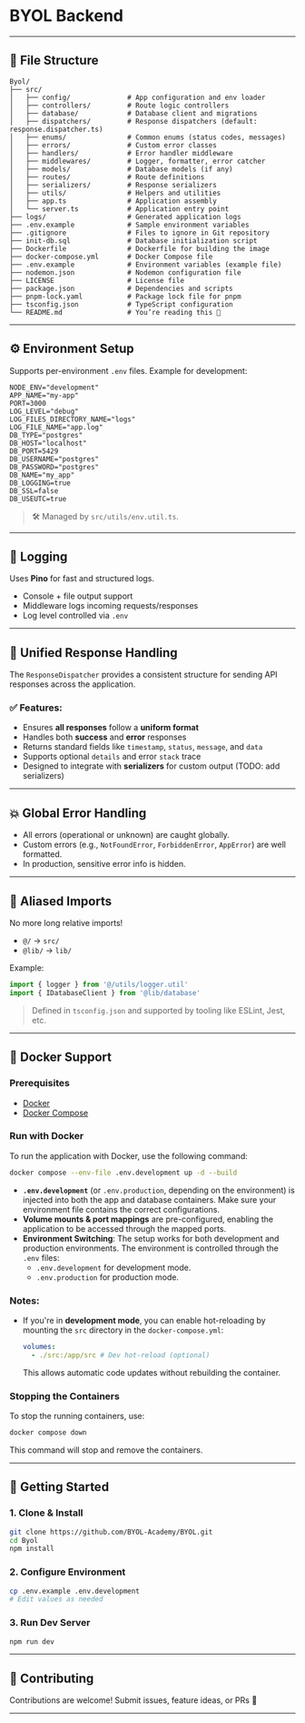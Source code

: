 # BYOL Backend

---

## 📂 File Structure

```
Byol/
├── src/
│   ├── config/              # App configuration and env loader
│   ├── controllers/         # Route logic controllers
│   ├── database/            # Database client and migrations
│   ├── dispatchers/         # Response dispatchers (default: response.dispatcher.ts)
│   ├── enums/               # Common enums (status codes, messages)
│   ├── errors/              # Custom error classes
│   ├── handlers/            # Error handler middleware
│   ├── middlewares/         # Logger, formatter, error catcher
│   ├── models/              # Database models (if any)
│   ├── routes/              # Route definitions
│   ├── serializers/         # Response serializers
│   ├── utils/               # Helpers and utilities
│   ├── app.ts               # Application assembly
│   └── server.ts            # Application entry point
├── logs/                    # Generated application logs
├── .env.example             # Sample environment variables
├── .gitignore               # Files to ignore in Git repository
├── init-db.sql              # Database initialization script
├── Dockerfile               # Dockerfile for building the image
├── docker-compose.yml       # Docker Compose file
├── .env.example             # Environment variables (example file)
├── nodemon.json             # Nodemon configuration file
├── LICENSE                  # License file
├── package.json             # Dependencies and scripts
├── pnpm-lock.yaml           # Package lock file for pnpm
├── tsconfig.json            # TypeScript configuration
└── README.md                # You’re reading this 📖
```

---

## ⚙️ Environment Setup

Supports per-environment `.env` files. Example for development:

```
NODE_ENV="development"
APP_NAME="my-app"
PORT=3000
LOG_LEVEL="debug"
LOG_FILES_DIRECTORY_NAME="logs"
LOG_FILE_NAME="app.log"
DB_TYPE="postgres"
DB_HOST="localhost"
DB_PORT=5429
DB_USERNAME="postgres"
DB_PASSWORD="postgres"
DB_NAME="my_app"
DB_LOGGING=true
DB_SSL=false
DB_USEUTC=true
```

> 🛠 Managed by `src/utils/env.util.ts`.

---

## 🩵 Logging

Uses **Pino** for fast and structured logs.

- Console + file output support
- Middleware logs incoming requests/responses
- Log level controlled via `.env`

---

## 🛄 Unified Response Handling

The `ResponseDispatcher` provides a consistent structure for sending API responses across the application.

### ✅ Features:

- Ensures **all responses** follow a **uniform format**
- Handles both **success** and **error** responses
- Returns standard fields like `timestamp`, `status`, `message`, and `data`
- Supports optional `details` and error `stack` trace
- Designed to integrate with **serializers** for custom output (TODO: add serializers)

---

## 💥 Global Error Handling

- All errors (operational or unknown) are caught globally.
- Custom errors (e.g., `NotFoundError`, `ForbiddenError`, `AppError`) are well formatted.
- In production, sensitive error info is hidden.

---

## 📁 Aliased Imports

No more long relative imports!

- `@/` → `src/`
- `@lib/` → `lib/`

Example:

```ts
import { logger } from '@/utils/logger.util'
import { IDatabaseClient } from '@lib/database'
```

> Defined in `tsconfig.json` and supported by tooling like ESLint, Jest, etc.

---

## 🐳 Docker Support

### Prerequisites

- [Docker](https://www.docker.com/)
- [Docker Compose](https://docs.docker.com/compose/)

### Run with Docker

To run the application with Docker, use the following command:

```bash
docker compose --env-file .env.development up -d --build
```

- **`.env.development`** (or `.env.production`, depending on the environment) is injected into both the app and database containers. Make sure your environment file contains the correct configurations.
- **Volume mounts & port mappings** are pre-configured, enabling the application to be accessed through the mapped ports.
- **Environment Switching**: The setup works for both development and production environments. The environment is controlled through the `.env` files:
  - `.env.development` for development mode.
  - `.env.production` for production mode.

### Notes:

- If you're in **development mode**, you can enable hot-reloading by mounting the `src` directory in the `docker-compose.yml`:

  ```yaml
  volumes:
    - ./src:/app/src # Dev hot-reload (optional)
  ```

  This allows automatic code updates without rebuilding the container.

### Stopping the Containers

To stop the running containers, use:

```bash
docker compose down
```

This command will stop and remove the containers.

---

## 🧪 Getting Started

### 1. Clone & Install

```bash
git clone https://github.com/BYOL-Academy/BYOL.git
cd Byol
npm install
```

### 2. Configure Environment

```bash
cp .env.example .env.development
# Edit values as needed
```

### 3. Run Dev Server

```bash
npm run dev
```

---

## 🤝 Contributing

Contributions are welcome! Submit issues, feature ideas, or PRs 🙌

---

